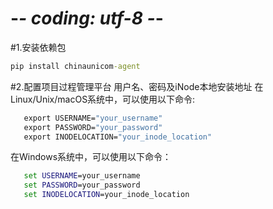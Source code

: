 # -*- coding: utf-8 -*-
#1.安装依赖包
```cmd
pip install chinaunicom-agent
```

#2.配置项目过程管理平台 用户名、密码及iNode本地安装地址
在Linux/Unix/macOS系统中，可以使用以下命令:
```cmd
   export USERNAME="your_username"
   export PASSWORD="your_password"
   export INODELOCATION="your_inode_location"
```

在Windows系统中，可以使用以下命令：
```cmd
   set USERNAME=your_username
   set PASSWORD=your_password
   set INODELOCATION=your_inode_location
```